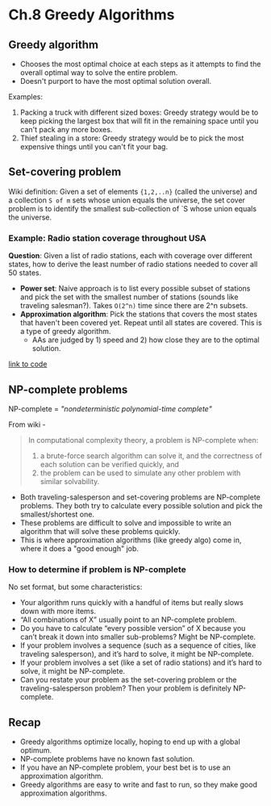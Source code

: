 # Ch.8 Greedy Algorithms

## Greedy algorithm

- Chooses the most optimal choice at each steps as it attempts to find the overall optimal way to solve the entire problem.
- Doesn't purport to have the most optimal solution overall.

Examples:

1. Packing a truck with different sized boxes: Greedy strategy would be to keep picking the largest box that will fit in the remaining space until you can't pack any more boxes.
2. Thief stealing in a store: Greedy strategy would be to pick the most expensive things until you can't fit your bag.


## Set-covering problem

Wiki definition: Given a set of elements `{1,2,..n}` (called the universe) and a collection `S of m` sets whose union equals the universe, the set cover problem is to identify the smallest sub-collection of `S whose union equals the universe. 

### Example: Radio station coverage throughout USA

__Question__: Given a list of radio stations, each with coverage over different states, how to derive the least number of radio stations needed to cover all 50 states.

- __Power set__: Naive approach is to list every possible subset of stations and pick the set with the smallest number of stations (sounds like traveling salesman?). Takes `O(2^n)` time since there are 2^n subsets.
- __Approximation algorithm__: Pick the stations that covers the most states that haven't been covered yet. Repeat until all states are covered. This is a type of greedy algorithm.
  - AAs are judged by 1) speed and 2) how close they are to the optimal solution.

[link to code](./code/ch8_greedy_algorithms.py)

## NP-complete problems

NP-complete = _"nondeterministic polynomial-time complete"_

From wiki - 
> In computational complexity theory, a problem is NP-complete when:
> 1. a brute-force search algorithm can solve it, and the correctness of each solution can be verified quickly, and
> 2. the problem can be used to simulate any other problem with similar solvability.

- Both traveling-salesperson and set-covering problems are NP-complete problems. They both try to calculate every possible solution and pick the smallest/shortest one.
- These problems are difficult to solve and impossible to write an algorithm that will solve these problems quickly.
- This is where approximation algorithms (like greedy algo) come in, where it does a "good enough" job. 

### How to determine if problem is NP-complete

No set format, but some characteristics:
- Your algorithm runs quickly with a handful of items but really slows down with more items.
- “All combinations of X” usually point to an NP-complete problem.
- Do you have to calculate “every possible version” of X because you can’t break it down into smaller sub-problems? Might be NP-complete.
- If your problem involves a sequence (such as a sequence of cities, like traveling salesperson), and it’s hard to solve, it might be NP-complete.
- If your problem involves a set (like a set of radio stations) and it’s hard to solve, it might be NP-complete.
- Can you restate your problem as the set-covering problem or the traveling-salesperson problem? Then your problem is definitely NP-complete.


## Recap 

- Greedy algorithms optimize locally, hoping to end up with a global optimum.
- NP-complete problems have no known fast solution.
- If you have an NP-complete problem, your best bet is to use an approximation algorithm.
- Greedy algorithms are easy to write and fast to run, so they make good approximation algorithms.
